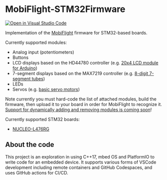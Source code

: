 # MobiFlight-STM32Firmware

[![Open in Visual Studio Code](https://open.vscode.dev/badges/open-in-vscode.svg)](https://open.vscode.dev/danecreekphotography/MobiFlight-STM32Firmware)

Implementation of the [MobiFlight](www.mobiflight.com) firmware for STM32-based boards.

Currently supported modules:

- Analog input (potentiometers)
- Buttons
- LCD displays based on the HD44780 controller (e.g. [20x4 LCD module for Arduino](https://www.amazon.com/gp/product/B01GPUMP9C/))
- 7-segment displays based on the MAX7219 controller (e.g. [8-digit 7-segment tubes](https://www.amazon.com/gp/product/B086GKV958/))
- LEDs
- Servos (e.g. [basic servo motors](https://www.amazon.com/Smraza-Helicopter-Airplane-Control-Arduino/dp/B07L2SF3R4/))

Note currently you must hard-code the list of attached modules, build the firmware, then upload it to your board in order for
MobiFlight to recognize it. [Support for dynamically adding and removing modules is coming soon](https://github.com/neilenns/MobiFlight-STM32Firmware/issues/61)!

Currently supported STM32 boards:

- [NUCLEO-L476RG](https://www.digikey.com/en/products/detail/stmicroelectronics/NUCLEO-L476RG/5347711?s=N4IgTCBcDaIHIFUDCAZAogeQLQoCwHYA2AJQHEQBdAXyA)

## About the code

This project is an exploration in using C++17, mbed OS and PlatformIO to write code for an embedded device. It supports various forms of VSCode development
including remote containers and GitHub Codespaces, and uses GitHub actions for CI/CD.
